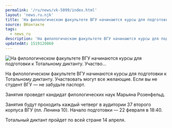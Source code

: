 ```yaml
---
permalink: '/ru/news/vk-5099/index.html'
layout: 'news.ru.njk'
title: 'На филологическом факультете ВГУ начинаются курсы для подготовки к Тотальному диктанту. Участво…'
source: ВКонтакте
tags:
  - news_ru
description: 'На филологическом факультете ВГУ начинаются курсы для подготовки к Тотальному диктанту. Участво…'
updatedAt: 1519120860
---
```

![На филологическом факультете ВГУ начинаются курсы для подготовки к Тотальному диктанту. Участво…](https://sun9-74.userapi.com/impf/c841224/v841224335/6f91b/spnvFWrEyio.jpg?size=1280x850&quality=96&sign=b74bc03b8656c9d5eada15672be2848a&c_uniq_tag=-nZk26UJq0gomDSJja6NqTzATgPz-XLfpm-LTFVCrjk&type=album)

На филологическом факультете ВГУ начинаются курсы для подготовки к Тотальному диктанту. Участвовать могут все желающие. Если вы не студент ВГУ — не забудьте паспорт.

Занятия проведет кандидат филологических наук Марьяна Розенфельд.

Занятия будут проходить каждый четверг в аудитории 37 второго корпуса ВГУ (пл. Ленина 10). Начало подготовки — 22 февраля в 18:40.

Тотальный диктант пройдет по всей стране 14 апреля.
